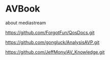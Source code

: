 # AVBook
about mediastream

https://github.com/ForgotFun/QosDocs.git

https://github.com/gongluck/AnalysisAVP.git

https://github.com/JeffMony/AV_Knowledge.git
